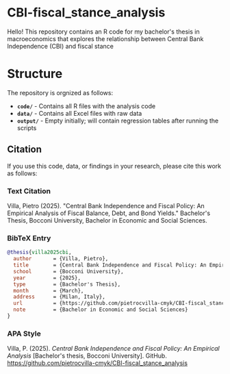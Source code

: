# CBI-fiscal_stance_analysis
Hello! This repository contains an R code for my bachelor's thesis in macroeconomics that explores the relationship between Central Bank Independence (CBI) and fiscal stance

# Structure 

The repository is orgnized as follows: 

- **`code/`** - Contains all R files with the analysis code
- **`data/`** - Contains all Excel files with raw data
- **`output/`** - Empty initially; will contain regression tables after running the scripts

## Citation

If you use this code, data, or findings in your research, please cite this work as follows:

### Text Citation

Villa, Pietro (2025). "Central Bank Independence and Fiscal Policy: An Empirical Analysis of Fiscal Balance, Debt, and Bond Yields." Bachelor's Thesis, Bocconi University, Bachelor in Economic and Social Sciences.

### BibTeX Entry
```bibtex
@thesis{villa2025cbi,
  author       = {Villa, Pietro},
  title        = {Central Bank Independence and Fiscal Policy: An Empirical Analysis of Fiscal Balance, Debt, and Bond Yields},
  school       = {Bocconi University},
  year         = {2025},
  type         = {Bachelor's Thesis},
  month        = {March},
  address      = {Milan, Italy},
  url          = {https://github.com/pietrocvilla-cmyk/CBI-fiscal_stance_analysis},
  note         = {Bachelor in Economic and Social Sciences}
}
```

### APA Style

Villa, P. (2025). *Central Bank Independence and Fiscal Policy: An Empirical Analysis* [Bachelor's thesis, Bocconi University]. GitHub. https://github.com/pietrocvilla-cmyk/CBI-fiscal_stance_analysis
